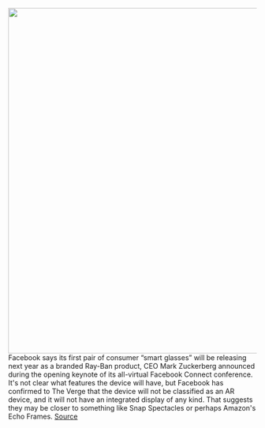 <img src='https://cdn.vox-cdn.com/thumbor/2IqjFCf6f092CNpZVyturuoAojk=/0x0:890x501/1200x800/filters:focal(374x180:516x322)/cdn.vox-cdn.com/uploads/chorus_image/image/67416843/B0005907_logos_V5_close_cropped_4K.10.jpg' width='700px' /><br/>
Facebook says its first pair of consumer “smart glasses” will be releasing next year as a branded Ray-Ban product, CEO Mark Zuckerberg announced during the opening keynote of its all-virtual Facebook Connect conference. It's not clear what features the device will have, but Facebook has confirmed to The Verge that the device will not be classified as an AR device, and it will not have an integrated display of any kind. That suggests they may be closer to something like Snap Spectacles or perhaps Amazon's Echo Frames.
<a href='https://www.theverge.com/2020/9/16/21439929/facebook-ar-smart-glasses-ray-ban-announcement'> Source <a/>